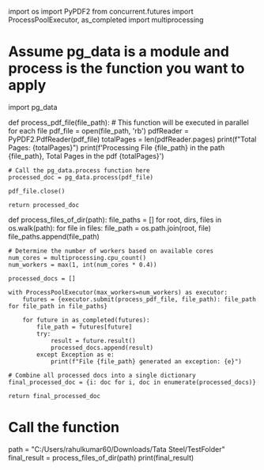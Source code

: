 import os
import PyPDF2
from concurrent.futures import ProcessPoolExecutor, as_completed
import multiprocessing

# Assume pg_data is a module and process is the function you want to apply
import pg_data

def process_pdf_file(file_path):
    # This function will be executed in parallel for each file
    pdf_file = open(file_path, 'rb')
    pdfReader = PyPDF2.PdfReader(pdf_file)
    totalPages = len(pdfReader.pages)
    print(f"Total Pages: {totalPages}")
    print(f'Processing File {file_path} in the path {file_path}, Total Pages in the pdf {totalPages}')
    
    # Call the pg_data.process function here
    processed_doc = pg_data.process(pdf_file)
    
    pdf_file.close()
    
    return processed_doc

def process_files_of_dir(path):
    file_paths = []
    for root, dirs, files in os.walk(path):
        for file in files:
            file_path = os.path.join(root, file)
            file_paths.append(file_path)

    # Determine the number of workers based on available cores
    num_cores = multiprocessing.cpu_count()
    num_workers = max(1, int(num_cores * 0.4))
    
    processed_docs = []

    with ProcessPoolExecutor(max_workers=num_workers) as executor:
        futures = {executor.submit(process_pdf_file, file_path): file_path for file_path in file_paths}
        
        for future in as_completed(futures):
            file_path = futures[future]
            try:
                result = future.result()
                processed_docs.append(result)
            except Exception as e:
                print(f"File {file_path} generated an exception: {e}")

    # Combine all processed docs into a single dictionary
    final_processed_doc = {i: doc for i, doc in enumerate(processed_docs)}
    
    return final_processed_doc

# Call the function
path = "C:/Users/rahulkumar60/Downloads/Tata Steel/TestFolder"
final_result = process_files_of_dir(path)
print(final_result)
